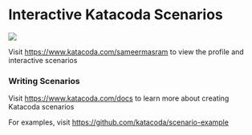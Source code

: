 # Interactive Katacoda Scenarios

[![](http://shields.katacoda.com/katacoda/sameermasram/count.svg)](https://www.katacoda.com/sameermasram "Get your profile on Katacoda.com")

Visit https://www.katacoda.com/sameermasram to view the profile and interactive scenarios

### Writing Scenarios
Visit https://www.katacoda.com/docs to learn more about creating Katacoda scenarios

For examples, visit https://github.com/katacoda/scenario-example
